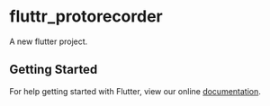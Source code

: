# fluttr_protorecorder

A new flutter project.

## Getting Started

For help getting started with Flutter, view our online
[documentation](http://flutter.io/).
